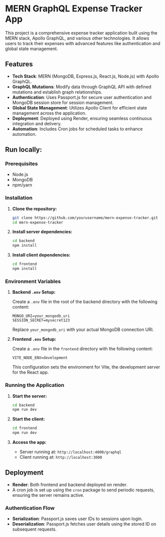 # MERN GraphQL Expense Tracker App

This project is a comprehensive expense tracker application built using the MERN stack, Apollo GraphQL, and various other technologies. It allows users to track their expenses with advanced features like authentication and global state management.

## Features

- **Tech Stack**: MERN (MongoDB, Express.js, React.js, Node.js) with Apollo GraphQL.
- **GraphQL Mutations**: Modify data through GraphQL API with defined mutations and establish graph relationships.
- **Authentication**: Uses Passport.js for secure user authentication and MongoDB session store for session management.
- **Global State Management**: Utilizes Apollo Client for efficient state management across the application.
- **Deployment**: Deployed using Render, ensuring seamless continuous integration and delivery.
- **Automation**: Includes Cron jobs for scheduled tasks to enhance automation.

## Run locally:

### Prerequisites

- Node.js
- MongoDB
- npm/yarn

### Installation

1. **Clone the repository:**

   ```bash
   git clone https://github.com/yourusername/mern-expense-tracker.git
   cd mern-expense-tracker
   ```

2. **Install server dependencies:**

   ```bash
   cd backend
   npm install
   ```

3. **Install client dependencies:**

   ```bash
   cd frontend
   npm install
   ```

### Environment Variables

1. **Backend `.env` Setup:**

   Create a `.env` file in the root of the backend directory with the following content:

   ```
   MONGO_URI=your_mongodb_uri
   SESSION_SECRET=mysecret123
   ```

   Replace `your_mongodb_uri` with your actual MongoDB connection URI.

2. **Frontend `.env` Setup:**

   Create a `.env` file in the `frontend` directory with the following content:

   ```
   VITE_NODE_ENV=development
   ```

   This configuration sets the environment for Vite, the development server for the React app.

### Running the Application

1. **Start the server:**

   ```bash
   cd backend
   npm run dev
   ```

3. **Start the client:**

   ```bash
   cd frontend
   npm run dev
   ```

4. **Access the app:**

   - Server running at: `http://localhost:4000/graphql`
   - Client running at: `http://localhost:3000`

## Deployment

- **Render**: Both frontend and backend deployed on render.
- A cron job is set up using the `cron` package to send periodic requests, ensuring the server remains active.

### Authentication Flow

- **Serialization**: Passport.js saves user IDs to sessions upon login.
- **Deserialization**: Passport.js fetches user details using the stored ID on subsequent requests.

